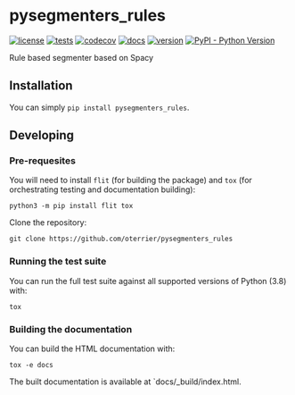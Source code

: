 # pysegmenters_rules

[![license](https://img.shields.io/github/license/oterrier/pysegmenters_rules)](https://github.com/oterrier/pysegmenters_rules/blob/master/LICENSE)
[![tests](https://github.com/oterrier/pysegmenters_rules/workflows/tests/badge.svg)](https://github.com/oterrier/pysegmenters_rules/actions?query=workflow%3Atests)
[![codecov](https://img.shields.io/codecov/c/github/oterrier/pysegmenters_rules)](https://codecov.io/gh/oterrier/pysegmenters_rules)
[![docs](https://img.shields.io/readthedocs/pysegmenters_rules)](https://pysegmenters_rules.readthedocs.io)
[![version](https://img.shields.io/pypi/v/pysegmenters_rules)](https://pypi.org/project/pysegmenters_rules/)
[![PyPI - Python Version](https://img.shields.io/pypi/pyversions/pysegmenters_rules)](https://pypi.org/project/pysegmenters_rules/)

Rule based segmenter based on Spacy

## Installation

You can simply `pip install pysegmenters_rules`.

## Developing

### Pre-requesites

You will need to install `flit` (for building the package) and `tox` (for orchestrating testing and documentation building):

```
python3 -m pip install flit tox
```

Clone the repository:

```
git clone https://github.com/oterrier/pysegmenters_rules
```

### Running the test suite

You can run the full test suite against all supported versions of Python (3.8) with:

```
tox
```

### Building the documentation

You can build the HTML documentation with:

```
tox -e docs
```

The built documentation is available at `docs/_build/index.html.
